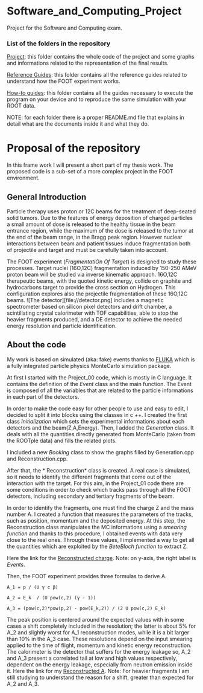 # Software_and_Computing_Project
Project for the Software and Computing exam.


### List of the folders in the repository

[Project](https://github.com/rotolanna/Software_and_Computing_Project/tree/master/Project): this folder contains the whole code of the project and some graphs and informations related to the representation of the final results. 

[Reference Guides](https://github.com/rotolanna/Software_and_Computing_Project/tree/master/Reference%20Guides): this folder contains all the reference guides related to understand how  the FOOT experiment works.

[How-to guides](https://github.com/rotolanna/Software_and_Computing_Project/tree/master/how_to_guides): this folder contains all the guides necessary to execute the program on your device and to reproduce the same simulation with your ROOT data.

NOTE: for each folder there is a proper README.md file that explains in detail what are the documents inside it and what they do.

# Proposal of the repository

In this frame work I will present a short part of my thesis work. The proposed code is a sub-set of a more complex project in the FOOT  environment.

## General Introduction

Particle therapy uses proton or 12C beams for the treatment of deep-seated solid tumors. Due to
the features of energy deposition of charged particles a small amount of dose is released to the
healthy tissue in the beam entrance region, while the maximum of the dose is released to the tumor
at the end of the beam range, in the Bragg peak region. However nuclear interactions between
beam and patient tissues induce fragmentation both of projectile and target and must be carefully
taken into account. 

The FOOT experiment (*FragmentatiOn Of Target*) is designed to study these processes. Target
nuclei (16O,12C) fragmentation induced by 150-250 AMeV proton beam will be studied via inverse
kinematic approach. 16O,12C therapeutic beams, with the quoted kinetic energy, collide
on graphite and hydrocarbons target to provide the cross section on Hydrogen. This configuration
explores also the projectile fragmentation of these 16O,12C beams. ![The detector][file://detector.png] includes a
magnetic spectrometer based on silicon pixel detectors and drift chamber, a scintillating crystal
calorimeter with TOF capabilities, able to stop the heavier fragments produced, and a DE detector
to achieve the needed energy resolution and particle identification.

## About the code

My work is based on simulated (aka: fake) events thanks to [FLUKA](http://www.fluka.org/fluka.php) which is a fully integrated particle physics MonteCarlo simulation package.  

At first I started with the Project_00 code, which is mostly in C language. It contains the definition of the *Event* class and the main function. The Event is composed of all the variables that are related to the particle 
informations in each part of the detectors. 

In order to make the code easy for other people to use and easy to edit, I decided to split it into blocks using the classes in c ++. 
I created the first class *Initialization* which sets the experimental informations about each detectors and the beam(Z,A,Energy).
Then, I added the *Generation* class. It deals with all the quantities directly generated from MonteCarlo (taken from the ROOTple data) and fills the related plots.

I included a new  *Booking* class  to show the graphs filled by Generation.cpp and Reconstruction.cpp.

After that,  the * Reconstruction* class is created. A real case is simulated, so it needs to identify the different fragments that come out of the interaction with the target. For this aim, in the Project_01 code there are some conditions
 in order to check  which tracks pass through all the FOOT detectors, including secondary and tertiary fragments of the beam.

In order to identify the fragments, one must find the charge Z and the mass number A. I created a function that measures the parameters of the tracks, such as position, momentum and the deposited energy.  At this step, 
the Reconstruction class manipulates the MC informations using a *smearing function* and thanks to this procedure, I obtained events with data very close to the real ones.
Through these values, I implemented a way to get all the quantities which are exploited by the *BeteBloch function* to extract Z. 

Here the link for the [Reconstructed charge](https://github.com/rotolanna/Software_and_Computing_Project/blob/master/Project/Z_reconstructed.jpg).    Note: on y-axis, the right label is *Events*.

Then, the FOOT experiment provides  three formulas to derive A.

`A_1 = p / (U γ c β) `  

`A_2 = E_k  / (U pow(c,2) (γ - 1)) `  

` A_3 = (pow(c,2)*pow(p,2) - pow(E_k,2)) / (2 U pow(c,2) E_k) `


 The peak position is centered around the expected values with in some cases a shift completely included in the resolution;
 the latter is about 5% for A_2 and slightly worst for A_1 reconstruction modes, while it is a bit larger than 10% in the A_3 case. These resolutions depend on the input smearing applied to the time of flight, 
momentum and kinetic energy reconstruction. The calorimeter is the detector that suffers for the energy leakage so,  A_2 and A_3 present a correlated tail at low and high values respectively, dependent on the
energy leakage, especially from neutron emission inside it.
 Here the link for my [Reconstructed A](https://github.com/rotolanna/Software_and_Computing_Project/blob/master/Project/Mass%20Plot.pptx).
 Note: For heavier fragments I am still studying to understand the reason for a shift, greater than expected for A_2 and A_3.  








